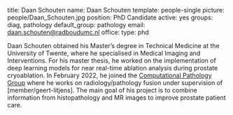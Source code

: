 title: Daan Schouten
name: Daan Schouten
template: people-single
picture: people/Daan_Schouten.jpg
position: PhD Candidate
active: yes
groups: diag, pathology
default_group: pathology
email: daan.schouten@radboudumc.nl
office: 
type: phd

Daan Schouten obtained his Master’s degree in Technical Medicine at the University of Twente, where he specialised in Medical Imaging and Interventions. For his master thesis, he worked on the implementation of deep learning models for near real-time ablation analysis during prostate cryoablation. In February 2022, he joined the [Computational Pathology Group](https://www.computationalpathologygroup.eu/) where he works on radiology/pathology fusion under supervision of [member/geert-litjens]. The main goal of his project is to combine information from histopathology and MR images to improve prostate patient care.
